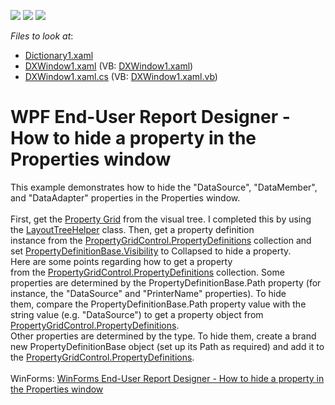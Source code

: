 <!-- default badges list -->
![](https://img.shields.io/endpoint?url=https://codecentral.devexpress.com/api/v1/VersionRange/128605168/2023.1)
[![](https://img.shields.io/badge/Open_in_DevExpress_Support_Center-FF7200?style=flat-square&logo=DevExpress&logoColor=white)](https://supportcenter.devexpress.com/ticket/details/T285448)
[![](https://img.shields.io/badge/📖_How_to_use_DevExpress_Examples-e9f6fc?style=flat-square)](https://docs.devexpress.com/GeneralInformation/403183)
<!-- default badges end -->
<!-- default file list -->
*Files to look at*:

* [Dictionary1.xaml](./CS/Dictionary1.xaml)
* [DXWindow1.xaml](./CS/DXWindow1.xaml) (VB: [DXWindow1.xaml](./VB/DXWindow1.xaml))
* [DXWindow1.xaml.cs](./CS/DXWindow1.xaml.cs) (VB: [DXWindow1.xaml.vb](./VB/DXWindow1.xaml.vb))
<!-- default file list end -->
# WPF End-User Report Designer - How to hide a property in the Properties window


This example demonstrates how to hide the "DataSource", "DataMember", and "DataAdapter" properties in the Properties window. <br><br>First, get the <a href="https://documentation.devexpress.com/#WPF/CustomDocument15640">Property Grid</a> from the visual tree. I completed this by using the <a href="https://documentation.devexpress.com/#WPF/clsDevExpressMvvmUILayoutTreeHelpertopic">LayoutTreeHelper</a> class. Then, get a property definition instance from the <a href="https://documentation.devexpress.com/#WPF/DevExpressXpfPropertyGridPropertyGridControl_PropertyDefinitionstopic">PropertyGridControl.PropertyDefinitions</a> collection and set <a href="https://documentation.devexpress.com/#WPF/DevExpressXpfPropertyGridPropertyDefinitionBaseMembersTopicAll">PropertyDefinitionBase.Visibility</a> to Collapsed to hide a property.<br>Here are some points regarding how to get a property from the <a href="https://documentation.devexpress.com/#WPF/DevExpressXpfPropertyGridPropertyGridControl_PropertyDefinitionstopic">PropertyGridControl.PropertyDefinitions</a> collection. Some properties are determined by the PropertyDefinitionBase.Path property (for instance, the "DataSource" and "PrinterName" properties). To hide them, compare the PropertyDefinitionBase.Path property value with the string value (e.g. "DataSource") to get a property object from <a href="https://documentation.devexpress.com/#WPF/DevExpressXpfPropertyGridPropertyGridControl_PropertyDefinitionstopic">PropertyGridControl.PropertyDefinitions</a>.<br>Other properties are determined by the type. To hide them, create a brand new PropertyDefinitionBase object (set up its Path as required) and add it to the <a href="https://documentation.devexpress.com/#WPF/DevExpressXpfPropertyGridPropertyGridControl_PropertyDefinitionstopic">PropertyGridControl.PropertyDefinitions</a>.<br><br>WinForms: <a href="https://www.devexpress.com/Support/Center/p/T211487">WinForms End-User Report Designer - How to hide a property in the Properties window</a>

<br/>


